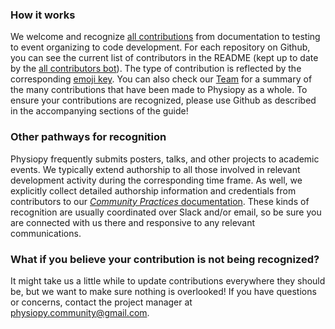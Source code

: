 ### How it works
We welcome and recognize [all
contributions](https://allcontributors.org/docs/en/specification) from
documentation to testing to event organizing to code development. For each repository on Github, you can see the current list of contributors in the README (kept up to date by the [all
contributors bot](https://allcontributors.org/docs/en/bot/overview)). The type of contribution is reflected by the corresponding [emoji key](https://allcontributors.org/docs/en/emoji-key). You can also check our [Team](/community/team) for a summary of the many contributions that have been made to Physiopy as a whole. To ensure your contributions are recognized, please use Github as described in the accompanying sections of the guide!

### Other pathways for recognition
Physiopy frequently submits posters, talks, and other projects to academic events. We typically extend authorship to all those involved in relevant development activity during the corresponding time frame. As well, we explicitly collect detailed authorship information and credentials from contributors to our [*Community Practices* documentation](https://physiopy-community-guidelines.readthedocs.io/en/latest/index.html). These kinds of recognition are usually coordinated over Slack and/or email, so be sure you are connected with us there and responsive to any relevant communications.

### What if you believe your contribution is not being recognized?
It might take us a little while to update contributions everywhere they should be, but we want to make sure nothing is overlooked! If you have questions or concerns, contact the project manager at [physiopy.community@gmail.com](mailto:physiopy.community@gmail.com).  
